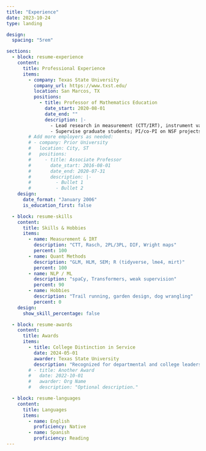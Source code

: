 ```yaml
---
title: "Experience"
date: 2023-10-24
type: landing

design:
  spacing: "5rem"

sections:
  - block: resume-experience
    content:
      title: Professional Experience
      items:
        - company: Texas State University
          company_url: https://www.txst.edu/
          location: San Marcos, TX
          positions:
            - title: Professor of Mathematics Education
              date_start: 2020-08-01
              date_end: ""
              description: |-
                - Lead research in measurement (CTT/IRT), instrument validation, and proof-focused DBR.
                - Supervise graduate students; PI/co-PI on NSF projects.
        # Add more employers as needed:
        # - company: Prior University
        #   location: City, ST
        #   positions:
        #     - title: Associate Professor
        #       date_start: 2016-08-01
        #       date_end: 2020-07-31
        #       description: |-
        #         - Bullet 1
        #         - Bullet 2
    design:
      date_format: "January 2006"
      is_education_first: false

  - block: resume-skills
    content:
      title: Skills & Hobbies
      items:
        - name: Measurement & IRT
          description: "CTT, Rasch, 2PL/3PL, DIF, Wright maps"
          percent: 100
        - name: Quant Methods
          description: "GLM, HLM, SEM; R (tidyverse, lme4, mirt)"
          percent: 100
        - name: NLP / ML
          description: "spaCy, Transformers, weak supervision"
          percent: 90
        - name: Hobbies
          description: "Trail running, garden design, dog wrangling"
          percent: 0
    design:
      show_skill_percentage: false

  - block: resume-awards
    content:
      title: Awards
      items:
        - title: College Distinction in Service
          date: 2024-05-01
          awarder: Texas State University
          description: "Recognized for departmental and college leadership."
        # - title: Another Award
        #   date: 2022-10-01
        #   awarder: Org Name
        #   description: "Optional description."

  - block: resume-languages
    content:
      title: Languages
      items:
        - name: English
          proficiency: Native
        - name: Spanish
          proficiency: Reading
---
```

